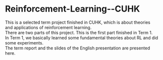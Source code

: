 # Reinforcement-Learning--CUHK
This is a selected term project finished in CUHK, which is about theories and applications of reinforcement learning. <br>
There are two parts of this project. This is the first part finished in Term 1. <br>
In Term 1, we basically learned some fundamental theories about RL and did some experiments. <br>
The term report and the slides of the English presentation are presented here. <br>
